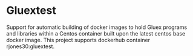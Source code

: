 # Gluextest
Support for automatic building of docker images to hold Gluex programs and
libraries within a Centos container built upon the latest centos base docker
image. This project supports dockerhub container rjones30:gluextest.
